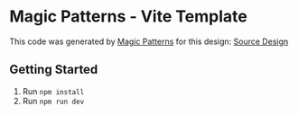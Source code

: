 # Magic Patterns - Vite Template

This code was generated by [Magic Patterns](https://magicpatterns.com) for this design: [Source Design](https://www.magicpatterns.com/c/uak5wffzmdf3afzvosms6i)

## Getting Started

1. Run `npm install`
2. Run `npm run dev`
